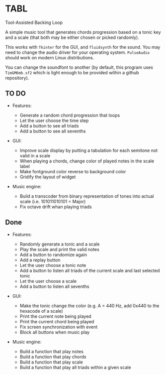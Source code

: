 # TABL
Tool-Assisted Backing Loop

A simple music tool that generates chords progression based on a tonic key and a scale (that both may be either chosen or picked randomly).

This works with `Tkinter` for the GUI, and `fluidsynth` for the sound. You may need to change the audio driver for your operating system. `PulseAudio` should work on modern Linux distributions. 

You can change the soundfont to another (by default, this program uses `TimGM6mb.sf2` which is light enough to be provided within a github repository).


## TO DO

* Features:
    * Generate a random chord progression that loops
    * Let the user choose the time step
    * Add a button to see all triads
    * Add a button to see all sevenths
    
* GUI:
    * Improve scale display by putting a tabulation for each semitone not valid in a scale
    * When playing a chords, change color of played notes in the scale label
    * Make fontground color reverse to background color
    * Gridify the layout of widget
    
* Music engine:
    * Build a transcoder from binary representation of tones into actual scale (i.e. 101011010101 = Major)
    * Fix octave drift whan playing triads




## Done

* Features:
    * Randomly generate a tonic and a scale
    * Play the scale and print the valid notes
    * Add a button to randomize again
    * Add a replay button
    * Let the user choose a tonic note
    * Add a button to listen all triads of the current scale and last selected tonic
    * Let the user choose a scale
    * Add a button to listen all sevenths

* GUI:
    * Make the tonic change the color (e.g. A = 440 Hz, add 0x440 to the hexacode of a scale)
    * Print the current note being played
    * Print the current chord being played
    * Fix screen synchronization with event
    * Block all buttons when music play
    
* Music engine:
    * Build a function that play notes
    * Build a function that play chords
    * Build a function that play scale
    * Build a function that play all triads within a given scale
